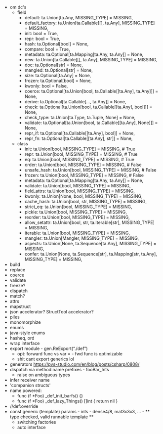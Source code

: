 - om dc's
    - field
        - default: ta.Union[ta.Any, MISSING_TYPE] = MISSING,
        - default_factory: ta.Union[ta.Callable[[], ta.Any], MISSING_TYPE] = MISSING,
        - init: bool = True,
        - repr: bool = True,
        - hash: ta.Optional[bool] = None,
        - compare: bool = True,
        - metadata: ta.Optional[ta.Mapping[ta.Any, ta.Any]] = None,
        - new: ta.Union[ta.Callable[[], ta.Any], MISSING_TYPE] = MISSING,
        - doc: ta.Optional[str] = None,
        - mangled: ta.Optional[str] = None,
        - size: ta.Optional[ta.Any] = None,
        - frozen: ta.Optional[bool] = None,
        - kwonly: bool = False,
        - coerce: ta.Optional[ta.Union[bool, ta.Callable[[ta.Any], ta.Any]]] = None,
        - derive: ta.Optional[ta.Callable[..., ta.Any]] = None,
        - check: ta.Optional[ta.Union[bool, ta.Callable[[ta.Any], bool]]] = None,
        - check_type: ta.Union[ta.Type, ta.Tuple, None] = None,
        - validate: ta.Optional[ta.Union[bool, ta.Callable[[ta.Any], None]]] = None,
        - repr_if: ta.Optional[ta.Callable[[ta.Any], bool]] = None,
        - repr_fn: ta.Optional[ta.Callable[[ta.Any], str]] = None,
    - class
        - init: ta.Union[bool, MISSING_TYPE] = MISSING, # True
        - repr: ta.Union[bool, MISSING_TYPE] = MISSING, # True
        - eq: ta.Union[bool, MISSING_TYPE] = MISSING, # True
        - order: ta.Union[bool, MISSING_TYPE] = MISSING, # False
        - unsafe_hash: ta.Union[bool, MISSING_TYPE] = MISSING, # False
        - frozen: ta.Union[bool, MISSING_TYPE] = MISSING, # False
        - metadata: ta.Optional[ta.Mapping[ta.Any, ta.Any]] = None,
        - validate: ta.Union[bool, MISSING_TYPE] = MISSING,
        - field_attrs: ta.Union[bool, MISSING_TYPE] = MISSING,
        - kwonly: ta.Union[None, bool, MISSING_TYPE] = MISSING,
        - cache_hash: ta.Union[bool, str, MISSING_TYPE] = MISSING,
        - strict_eq: ta.Union[bool, MISSING_TYPE] = MISSING,
        - pickle: ta.Union[bool, MISSING_TYPE] = MISSING,
        - reorder: ta.Union[bool, MISSING_TYPE] = MISSING,
        - allow_setattr: ta.Union[bool, str, ta.Iterable[str], MISSING_TYPE] = MISSING,
        - iterable: ta.Union[bool, MISSING_TYPE] = MISSING,
        - mangler: ta.Union[Mangler, MISSING_TYPE] = MISSING,
        - aspects: ta.Union[None, ta.Sequence[ta.Any], MISSING_TYPE] = MISSING,
        - confer: ta.Union[None, ta.Sequence[str], ta.Mapping[str, ta.Any], MISSING_TYPE] = MISSING,
- build
- replace
- coerce
- validate
- freeze?
- dispatch
- match?
- attrs
- mapstruct
- json accelerator? StructTool accelerator?
- piles
- monomorphize
- enums
- java-style enums
- hasheq, ord
- wrap interface
- export module - gen.ReExport(“./def”)
    - opt: forward func vs var = - fwd func is optimizable
    - shit cant export generics lol
- generators https://pvs-studio.com/en/blog/posts/csharp/0808/
- dispatch via method name prefixes - fooBar_Ints
    - raise on ambiguous types
- infer receiver name
- 'companion structs'
- name powered:
    - func (f *Foo) _def_init_barfs() {}
    - func (f *Foo) _def_lazy_Things() []int { return nil }
- //def:override
- const generic (template) params - ints - dense4/8, mat3x3x3, ... - ** type checked, valid runnable template **
    - switching factories
    - auto interface
